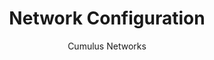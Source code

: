 ---
title: Network Configuration
author: Cumulus Networks
weight: 400
product: SONiC
version: 4.0
siteSlug: sonic
---